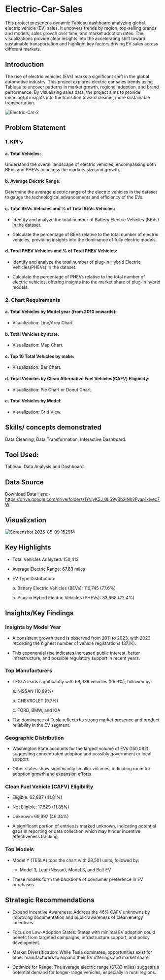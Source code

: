 # Electric-Car-Sales

This project presents a dynamic Tableau dashboard analyzing global electric vehicle (EV) sales. It uncovers trends by region, top-selling brands and models, sales growth over time, and market adoption rates. The visualizations provide clear insights into the accelerating shift toward sustainable transportation and highlight key factors driving EV sales across different markets.

## Introduction

The rise of electric vehicles (EVs) marks a significant shift in the global automotive industry. This project explores electric car sales trends using Tableau to uncover patterns in market growth, regional adoption, and brand performance. By visualizing sales data, the project aims to provide meaningful insights into the transition toward cleaner, more sustainable transportation.

![Electric-Car-2](https://github.com/user-attachments/assets/ef549e00-770b-4c88-acae-1ba4cdb8a57e)

## Problem Statement

### 1. KPI's 

#### a. Total Vehicles:
  Understand the overall landscape of electric vehicles, encompassing both BEVs and PHEVs to access the markets size and growth.

#### b. Average Electric Range:

  Determine the average electric range of the electric vehicles in the dataset to gauge the technological advancements and efficiency of the EVs.

#### c. Total BEVs Vehicles and % of Total BEVs Vehicles:
- Identify and analyze the total number of Battery Electric Vehicles (BEVs) in the dataset.

- Calculate the percentage of BEVs relative to the total number of electric vehicles, providing insights into the dominance of fully electric models.

#### d. Total PHEV Vehicles and % of Total PHEV Vehicles:
- Identify and analyze the total number of plug-in Hybrid Electric Vehicles(PHEVs) in the dataset.

- Calculate the percentage of PHEVs relative to the total number of electric vehicles, offering insights into the market share of plug-in hybrid models.

### 2. Chart Requirements

#### a. Total Vehicles by Model year (from 2010 onwards):
- Visualization: Line/Area Chart.

#### b. Total Vehicles by state:
- Visualization: Map Chart.

#### c. Top 10 Total Vehicles by make:
- Visualization: Bar Chart.

#### d. Total Vehicles by Clean Alternative Fuel Vehicles(CAFV) Eligibility:
- Visualization: Pie Chart or Donut Chart.

#### e. Total Vehicles by Model:
- Visualization: Grid View.

## Skills/ concepts demonstrated

  Data Cleaning, Data Transformation, Interactive Dashboard.

## Tool Used:

  Tableau: Data Analysis and Dashboard.

## Data Source

Download Data Here:- https://drive.google.com/drive/folders/1YviyK5J_0LS9yBb2lNh2Fyap1xlyec7W

## Visualization
![Screenshot 2025-05-09 152914](https://github.com/user-attachments/assets/32f32f7f-2456-45be-b2ed-98026871465a)

## Key Highlights
- Total Vehicles Analyzed: 150,413

- Average Electric Range: 67.83 miles

- EV Type Distribution:

  a. Battery Electric Vehicles (BEVs): 116,745 (77.6%)

  b. Plug-in Hybrid Electric Vehicles (PHEVs): 33,668 (22.4%)

## Insights/Key Findings

### Insights by Model Year
- A consistent growth trend is observed from 2011 to 2023, with 2023 recording the highest number of vehicle registrations (37.1K).

- This exponential rise indicates increased public interest, better infrastructure, and possible regulatory support in recent years.

### Top Manufacturers
- TESLA leads significantly with 68,939 vehicles (55.6%), followed by:

  a. NISSAN (10.89%)

  b. CHEVROLET (9.7%)

  c. FORD, BMW, and KIA

- The dominance of Tesla reflects its strong market presence and product reliability in the EV segment.

### Geographic Distribution
- Washington State accounts for the largest volume of EVs (150,082), suggesting concentrated adoption and possibly government or local support.

- Other states show significantly smaller volumes, indicating room for adoption growth and expansion efforts.

### Clean Fuel Vehicle (CAFV) Eligibility
- Eligible: 62,887 (41.81%)

- Not Eligible: 17,829 (11.85%)

- Unknown: 69,697 (46.34%)

- A significant portion of entries is marked unknown, indicating potential gaps in reporting or data collection which may hinder incentive effectiveness tracking.

### Top Models
- Model Y (TESLA) tops the chart with 28,501 units, followed by:

  - Model 3, Leaf (Nissan), Model S, and Bolt EV

- These models form the backbone of consumer preference in EV purchases.

## Strategic Recommendations
- Expand Incentive Awareness: Address the 46% CAFV unknowns by improving documentation and public awareness of clean energy incentives.

- Focus on Low-Adoption States: States with minimal EV adoption could benefit from targeted campaigns, infrastructure support, and policy development.

- Market Diversification: While Tesla dominates, opportunities exist for other manufacturers to expand their EV offerings and market share.

- Optimize for Range: The average electric range (67.83 miles) suggests a potential demand for longer-range vehicles, especially in rural regions.




